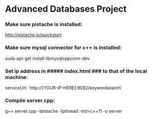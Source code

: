 # Advanced Databases Project


### Make sure pistache is installed: 

http://pistache.io/quickstart


### Make sure mysql connector for c++ is installed:

sudo apt-get install libmysqlcppconn-dev


### Set ip address in ##### index.html ### to that of the local machine:

serviceUrl: 'http://[YOUR-IP-HERE]:9082/keywordsearch'

### Compile server.cpp:

g++ server.cpp -lpistache -lpthread -std=c++11 -o server


